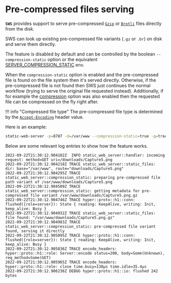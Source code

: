 # Pre-compressed files serving

**`SWS`** provides support to serve pre-compressed [`Gzip`](https://datatracker.ietf.org/doc/html/rfc1952) or [`Brotli`](https://www.ietf.org/rfc/rfc7932.txt) files directly from the disk.

SWS can look up existing pre-compressed file variants (`.gz` or `.br`) on disk and serve them directly.

The feature is disabled by default and can be controlled by the boolean `--compression-static` option or the equivalent [SERVER_COMPRESSION_STATIC](./../configuration/environment-variables.md#server_compression_static) env.

When the `compression-static` option is enabled and the pre-compressed file is found on the file system then it's served directly.
Otherwise, if the pre-compressed file is not found then SWS just continues the normal workflow (trying to serve the original file requested instead). Additionally, if for example the [compression](../features/compression.md) option was also enabled then the requested file can be compressed on the fly right after.

!!! info "Compressed file type"
    The pre-compressed file type is determined by the [`Accept-Encoding`](https://developer.mozilla.org/en-US/docs/Web/HTTP/Headers/Accept-Encoding) header value.

Here is an example:


```sh
static-web-server -p=8787 -d=/var/www --compression-static=true -g=trace
```

Below are some relevant log entries to show how the feature works.

```log
2022-09-22T21:30:12.904102Z  INFO static_web_server::handler: incoming request: method=GET uri=/downloads/Capture5.png
2022-09-22T21:30:12.904218Z TRACE static_web_server::static_files: dir: base="/var/www", route="downloads/Capture5.png"
2022-09-22T21:30:12.904295Z TRACE static_web_server::compression_static: preparing pre-compressed file path variant of /var/www/downloads/Capture5.png
2022-09-22T21:30:12.904509Z TRACE static_web_server::compression_static: getting metadata for pre-compressed file variant /var/www/downloads/Capture5.png.gz
2022-09-22T21:30:12.904746Z TRACE hyper::proto::h1::conn: flushed({role=server}): State { reading: KeepAlive, writing: Init, keep_alive: Busy }
2022-09-22T21:30:12.904932Z TRACE static_web_server::static_files: file found: "/var/www/downloads/Capture5.png.gz"
2022-09-22T21:30:12.904983Z TRACE static_web_server::compression_static: pre-compressed file variant found, serving it directly
2022-09-22T21:30:12.905095Z TRACE hyper::proto::h1::conn: flushed({role=server}): State { reading: KeepAlive, writing: Init, keep_alive: Busy }
2022-09-22T21:30:12.905836Z TRACE encode_headers: hyper::proto::h1::role: Server::encode status=200, body=Some(Unknown), req_method=Some(GET)
2022-09-22T21:30:12.905965Z TRACE encode_headers: hyper::proto::h1::role: close time.busy=138µs time.idle=35.4µs
2022-09-22T21:30:12.906236Z DEBUG hyper::proto::h1::io: flushed 242 bytes
```

